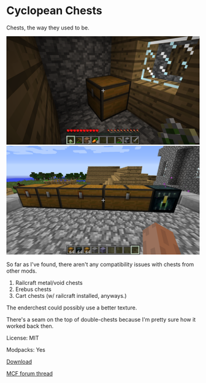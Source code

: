 # Cyclopean Chests

Chests, the way they used to be.

![A solid chest](https://raw.githubusercontent.com/purpleposeidon/CyclopeanChests/master/screenshots/blacksmith.png)
![Many fine varieties of solid chests](https://raw.githubusercontent.com/purpleposeidon/CyclopeanChests/master/screenshots/all.png)

So far as I've found, there aren't any compatibility issues with chests from other mods.

1. Railcraft metal/void chests
2. Erebus chests
3. Cart chests (w/ railcraft installed, anyways.)


The enderchest could possibly use a better texture.

There's a seam on the top of double-chests because I'm pretty sure how it worked back then.

License: MIT

Modpacks: Yes

[Download](https://dl.dropboxusercontent.com/u/76265666/cyclopeanchests-1.0.jar)

[MCF forum thread](http://www.minecraftforum.net/forums/mapping-and-modding/minecraft-mods/2501662)


